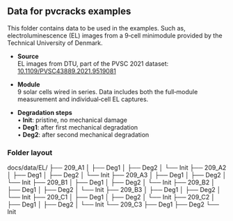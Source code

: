 ## Data for pvcracks examples

This folder contains data to be used in the examples. Such as, electroluminescence (EL) images from a 9‐cell minimodule provided by the Technical University of Denmark.

- **Source**  
  EL images from DTU, part of the PVSC 2021 dataset:  
  [10.1109/PVSC43889.2021.9519081](https://doi.org/10.1109/PVSC43889.2021.9519081)  

- **Module**  
  9 solar cells wired in series. Data includes both the full‐module measurement and individual‐cell EL captures.

- **Degradation steps**  
  • **Init**: pristine, no mechanical damage  
  • **Deg1**: after first mechanical degradation  
  • **Deg2**: after second mechanical degradation  

### Folder layout
docs/data/EL/
├── 209_A1
│   ├── Deg1
│   ├── Deg2
│   └── Init
├── 209_A2
│   ├── Deg1
│   ├── Deg2
│   └── Init
├── 209_A3
│   ├── Deg1
│   ├── Deg2
│   └── Init
├── 209_B1
│   ├── Deg1
│   ├── Deg2
│   └── Init
├── 209_B2
│   ├── Deg1
│   ├── Deg2
│   └── Init
├── 209_B3
│   ├── Deg1
│   ├── Deg2
│   └── Init
├── 209_C1
│   ├── Deg1
│   ├── Deg2
│   └── Init
├── 209_C2
│   ├── Deg1
│   ├── Deg2
│   └── Init
└── 209_C3
    ├── Deg1
    ├── Deg2
    └── Init